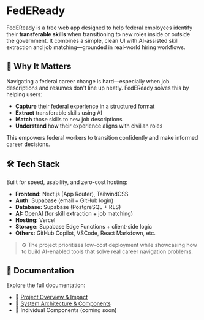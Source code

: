 # FedEReady

FedEReady is a free web app designed to help federal employees identify their **transferable skills** when transitioning to new roles inside or outside the government. It combines a simple, clean UI with AI-assisted skill extraction and job matching—grounded in real-world hiring workflows.

## 🚀 Why It Matters

Navigating a federal career change is hard—especially when job descriptions and resumes don't line up neatly. FedEReady solves this by helping users:

- **Capture** their federal experience in a structured format
- **Extract** transferable skills using AI
- **Match** those skills to new job descriptions
- **Understand** how their experience aligns with civilian roles

This empowers federal workers to transition confidently and make informed career decisions.

## 🛠️ Tech Stack

Built for speed, usability, and zero-cost hosting:

- **Frontend:** Next.js (App Router), TailwindCSS
- **Auth:** Supabase (email + GitHub login)
- **Database:** Supabase (PostgreSQL + RLS)
- **AI:** OpenAI (for skill extraction + job matching)
- **Hosting:** Vercel
- **Storage:** Supabase Edge Functions + client-side logic
- **Others:** GitHub Copilot, VSCode, React Markdown, etc.

> ⚙️ The project prioritizes low-cost deployment while showcasing how to build AI-enabled tools that solve real career navigation problems.

## 📂 Documentation

Explore the full documentation:

- 📘 [Project Overview & Impact](docs/project-overview.md)
- 🧩 [System Architecture & Components](docs/architecture.md)
- 🧪 Individual Components (coming soon)